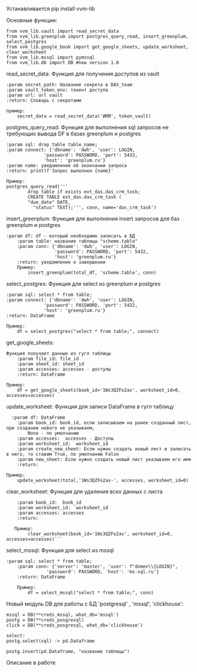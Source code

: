 Устанавливается
pip install vvm-lib


Основные функции:
```
from vvm_lib.vault import read_secret_data
from vvm_lib.greenplum import postgres_query_read, insert_greenplum, select_postgres
from vvm_lib.google_book import get_google_sheets, update_worksheet, clear_worksheet
from vvm_lib.mssql import pymssql
from vvm_lib.db import DB #new version 1.0
```

read_secret_data:
 Функция для получения доступов из vault

    :param secret_path: Название секрета в DAS_team
    :param vault_token_env: токент доступа
    :param url: url vault
    :return: Словарь с секретами
 
    пример:
        secret_data = read_secret_data('ИМЯ', token_vault)


postgres_query_read:
    Функция для выполнения sql запросов не требующих вывода DF в базах greenplum и postgres

    :param sql: drop table table_name;
    :param connect: {'dbname': 'dwh', 'user': LOGIN,
                  'password': PASSWORD, 'port': 5432,
                  'host': 'greenplum.ru'}
    :param name: уведомление об окончании запроса
    :return: print(f'Запрос выполнен {name}'
 
    Пример:
    postgres_query_read('''
            drop table if exists ext_das.das_crm_task;
            CREATE TABLE ext_das.das_crm_task (
            "due_date" DATE,
              "status" TEXT);''', conn, name='das_crm_task')


insert_greenplum:
  Функция для выполнения insert запросов для баз greenplum и postgres
   
```
:param df: df - который необходимо записать в БД
    :param table: название таблицы "scheme.table"
    :param conn: {'dbname': 'dwh', 'user': LOGIN,
                  'password': PASSWORD, 'port': 5432,
                  'host': 'greenplum.ru'}
    :return: уведомление о завершении
    Пример:
        insert_greenplum(total_df, 'scheme.table', conn)
```
select_postgres:
 Функция для select из greenplum и postgres

    :param sql: select * from table;
    :param connect: {'dbname': 'dwh', 'user': LOGIN,
                  'password': PASSWORD, 'port': 5432,
                  'host': 'greenplum.ru'}
    :return: DataFrame
 
    Пример:
        df = select_postgres("select * from table;", connect)


get_google_sheets:

```
Функция получает данные из гугл таблицы
    :param file_id: file_id
    :param sheet_id: sheet_id
    :param accesses: accesses - доступы
    :return: DataFrame
 ```
    Пример:
        df = get_google_sheets(book_id='1Ws3QZFo2av', worksheet_id=0, accesses=accesses)


update_worksheet:
 Функция для записи DataFrame в гугл таблицу
 
```
  :param df: DataFrame
    :param book_id: book_id, если записываем на ранее созданный лист, при создании нового не указываем,
        None - по умолчанию
    :param accesses:  accesses - Доступы
    :param worksheet_id:  worksheet_id
    :param create_new_sheet: Если нужно создать новый лист и записать в него, то ставим True, по умолчанию False
    :param new_sheet: Если нужно создать новый лист указываем его имя
    :return:
 ```
    Пример:
        update_worksheet(total,'1Ws3QZFo2av-', accesses, worksheet_id=0)

clear_worksheet:
  Функция для удаления всех данных с листа
 

```
    :param book_id:  book_id
    :param worksheet_id:  worksheet_id
    :param accesses: accesses
    :return:
 
   Пример:
        clear_worksheet(book_id='1Ws3QZFo2av', worksheet_id=0, accesses=accesses)```
```
select_mssql:
 Функция для select из mssql
    
```
:param sql: select * from table;
    :param conn: {'server': 'master', 'user': f"domen\\{LOGIN}",
               'password': PASSWORD, 'host': 'ms-sql.ru'}
    :return: DataFrame
 
    Пример:
        df = select_mssql("select * from table;", conn)
```

Новый модуль DB для работы с БД 'postgresql' , 'mssql', 'clickhouse':
```
mssql = DB(**creds_mssql, what_db='mssql')
postg = DB(**creds_posgresql)
click = DB(**creds_posgresql, what_db='clickhouse')

select:
postg.select(sql) -> pd.Dataframe

postg.insert(pd.Dataframe, "название таблицы")

```
Описание в работе